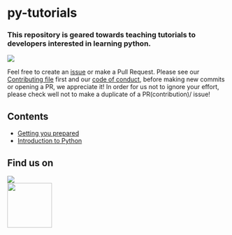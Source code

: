 # py-tutorials
### This repository is geared towards teaching tutorials to developers interested in learning python.

![](https://upload.wikimedia.org/wikipedia/commons/c/c3/Python-logo-notext.svg)

Feel free to create an [issue](https://github.com/chryz-hub/py-tutorials/issues) or make a Pull Request. Please see our [Contributing file](https://github.com/chryz-hub/py-tutorials/blob/master/CONTRIBUTING.md) 
first and our [code of conduct](https://github.com/chryz-hub/py-tutorials/blob/master/CODE_OF_CONDUCT.md), before making new commits or opening a PR, we appreciate it!
In order for us not to ignore your effort, please check well not to make a duplicate of a PR(contribution)/ issue!

## Contents
<ul>
    <li> <a href ="https://github.com/chryz-hub/py-tutorials/blob/master/python/getting-you-prepared.md"> Getting you prepared</a></li>
     <li> <a href ="https://github.com/chryz-hub/py-tutorials/blob/master/python/intro-to-python.md"> Introduction to Python</a></li>
</ul>


## Find us on
<a href="https://discord.gg/c6RhGwcP5b"><img src="https://img.shields.io/badge/Discord-7289DA?style=for-the-badge&logo=discord&logoColor=white"></a><br>
<a href="https://github.com/chryz-hub"><img src="https://img.shields.io/badge/GitHub-100000?style=for-the-badge&logo=github&logoColor=white" width="102px"></a><br>
